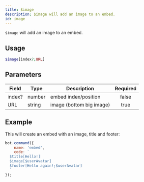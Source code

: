 ```yaml
---
title: $image
description: $image will add an image to an embed.
id: image
---
```


`$image` will add an image to an embed.

## Usage

```php
$image[index?;URL]
```

## Parameters

| Field  | Type   | Description              | Required |
|--------|--------|--------------------------|:--------:|
| index? | number | embed index/position     |  false   |
| URL    | string | image (bottom big image) |   true   |

## Example

This will create an embed with an image, title and footer:

```javascript
bot.command({
    name: 'embed',
    code: `
  $title[Hello!]
  $image[$userAvatar]
  $footer[Hello again!;$userAvatar]
  `
});
```